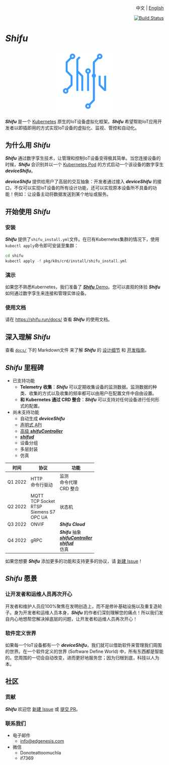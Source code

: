 <div align="right">

中文 | [English](README.md)

[![Build Status](https://dev.azure.com/Edgenesis/shifu/_apis/build/status/shifu-build-muiltistage?branchName=main)](https://dev.azure.com/Edgenesis/shifu/_build/latest?definitionId=19&branchName=main)

</div>

# ***Shifu***

<div align="center">

<img width="200px" src="./img/shifu-logo.svg"></img>

</div>

***Shifu*** 是一个 [Kubernetes](https://kubernetes.io/zh-cn/) 原生的IoT设备虚拟化框架。***Shifu*** 希望帮助IoT应用开发者以即插即用的方式实现IoT设备的虚拟化、监视、管控和自动化。

## 为什么用 ***Shifu***

***Shifu*** 通过数字孪生技术，让管理和控制IoT设备变得极其简单。当您连接设备的时候，***Shifu*** 会识别并以一个 [Kubernetes Pod](https://kubernetes.io/zh-cn/docs/concepts/workloads/pods/) 的方式启动一个该设备的数字孪生 ***deviceShifu***。

***deviceShifu*** 提供给用户了高层的交互抽象：开发者通过接入 ***deviceShifu*** 的接口，不仅可以实现IoT设备的所有设计功能，还可以实现原本设备所不具备的功能！例如：让设备主动将数据发送到某个地址或服务。

## 开始使用 ***Shifu***

### 安装

***Shifu*** 提供了`shifu_install.yml`文件。在已有Kubernetes集群的情况下，使用`kubectl apply`命令即可安装至集群：

```sh
cd shifu
kubectl apply -f pkg/k8s/crd/install/shifu_install.yml
```

### 演示

如果您不熟悉Kubernetes，我们准备了 [***Shifu*** Demo](https://demo.shifu.run/)。您可以直观的体验 ***Shifu*** 如何通过数字孪生来连接和管理实体设备。

### 使用文档

请在 <https://shifu.run/docs/> 查看 ***Shifu*** 的使用文档。

## 深入理解 ***Shifu***

查看 [`docs/`](./docs/) 下的 Markdown文件 来了解 ***Shifu*** 的 [设计细节](./docs/design/) 和 [开发指南](./docs/guide/)。

## ***Shifu*** 里程碑

- 已支持功能
    - **Telemetry 收集**：***Shifu*** 可以定期收集设备的监测数据。监测数据的种类、收集的方式以及收集的频率都可以由用户在配置文件中自由设置。
    - **和 Kubernetes 通过 CRD 整合**：***Shifu*** 可以支持对任何设备进行任何形式的配置。
- 尚未支持功能
    - 自动生成 ***deviceShifu***
    - [声明式 API](https://kubernetes.io/docs/concepts/extend-kubernetes/api-extension/custom-resources/#declarative-apis)
    - [高级 ***shifuController***](docs/design/design-shifuController-zh.md)
    - [***shifud***](docs/design/design-shifud-zh.md)
    - 设备分组
    - 多层封装
    - 仿真

| 时间 | 协议 | 功能 |
| --- | --- | --- |
| Q1 2022 | HTTP <br> 命令行驱动 | 监测 <br> 命令代理 <br> CRD 整合 |
| Q2 2022 | MQTT <br> TCP Socket <br> RTSP <br> Siemens S7 <br> OPC UA | 状态机 |
| Q3 2022 | ONVIF | ***Shifu Cloud*** |
| Q4 2022 | gRPC | ***Shifu*** 抽象 <br> [***shifuController***](docs/design/design-shifuController-zh.md) <br> [***shifud***](docs/design/design-shifud-zh.md) <br> 仿真 |

如果您想要 ***Shifu*** 添加更多的功能和支持更多的协议，请 [新建 Issue](https://github.com/Edgenesis/shifu/issues)！

## ***Shifu*** 愿景

### 让开发者和运维人员再次开心

开发者和维护人员应100%聚焦在发明创造上，而不是修补基础设施以及重复造轮子。身为开发者和运维人员本身，***Shifu*** 的作者们深刻理解您的痛点！所以我们发自内心地想帮您解决掉底层的问题，让开发者和运维人员再次开心！

### 软件定义世界

如果每一个IoT设备都有一个 ***deviceShifu***，我们就可以借助软件来管理我们周围的世界。在一个软件定义的世界 (Software Define World) 中，所有东西都是智能的。您周围的一切会自动改变，进而更好地服务您；因为归根到底，科技以人为本。

## 社区

### 贡献

***Shifu*** 欢迎您 [新建 Issue](https://github.com/Edgenesis/shifu/issues/new) 或 [提交 PR](https://github.com/Edgenesis/shifu/pulls)。

### 联系我们

- 电子邮件
    - info@edgenesis.com 
- 微信
    - Donoteattoomuchla 
    - if7369
